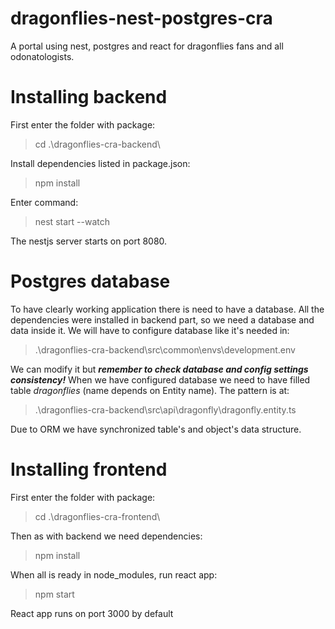 # dragonflies-nest-postgres-cra
A portal using nest, postgres and react for dragonflies fans and all odonatologists.

# Installing backend
First enter the folder with package:
> cd .\dragonflies-cra-backend\

Install dependencies listed in package.json:
> npm install

Enter command:
> nest start --watch

The nestjs server starts on port 8080.

# Postgres database
To have clearly working application there is need to have a database.
All the dependencies were installed in backend part, so we need a database and data inside it.
We will have to configure database like it's needed in:
> .\dragonflies-cra-backend\src\common\envs\development.env

We can modify it but ***remember to check database and config settings consistency!***
When we have configured database we need to have filled table *dragonflies* (name depends on Entity name).
The pattern is at:
> .\dragonflies-cra-backend\src\api\dragonfly\dragonfly.entity.ts

Due to ORM we have synchronized table's and object's data structure.

# Installing frontend
First enter the folder with package:
> cd .\dragonflies-cra-frontend\

Then as with backend we need dependencies:
> npm install

When all is ready in node_modules, run react app:
> npm start

React app runs on port 3000 by default
